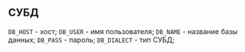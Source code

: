 ## СУБД

`DB_HOST` - хост;
`DB_USER` - имя пользователя;
`DB_NAME` - название базы данных; 
`DB_PASS` - пароль; 
`DB_DIALECT` - тип СУБД;
